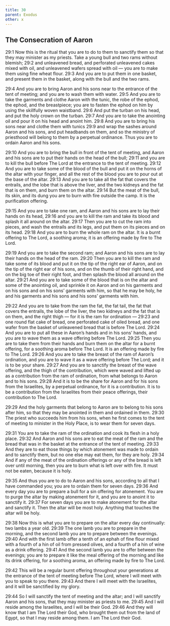 ```yaml
---
title: 30
parent: Exodus
other: x
---
```


## The Consecration of Aaron

<a name="29:1">29:1</a> Now this is the ritual that you are to do to them to sanctify them so that they may minister as my priests. Take a young bull and two rams without blemish; <a name="29:2">29:2</a> and unleavened bread, and perforated unleavened cakes mixed with oil, and unleavened wafers spread with oil  —  you are to make them using fine wheat flour. <a name="29:3">29:3</a> And you are to put them in one basket, and present them in the basket, along with the bull and the two rams.

<a name="29:4">29:4</a> And you are to bring Aaron and his sons near to the entrance of the tent of meeting; and you are to wash them with water. <a name="29:5">29:5</a> And you are to take the garments and clothe Aaron with the tunic, the robe of the ephod, the ephod, and the breastpiece; you are to fasten the ephod on him by using the skillfully woven waistband. <a name="29:6">29:6</a> And put the turban on his head, and put the holy crown on the turban. <a name="29:7">29:7</a> And you are to take the anointing oil and pour it on his head and anoint him. <a name="29:8">29:8</a> And you are to bring his sons near and clothe them with tunics <a name="29:9">29:9</a> and wrap the sashes around Aaron and his sons, and put headbands on them, and so the ministry of priesthood will belong to them by a perpetual ordinance. Thus you are to ordain Aaron and his sons.

<a name="29:10">29:10</a> And you are to bring the bull in front of the tent of meeting, and Aaron and his sons are to put their hands on the head of the bull; <a name="29:11">29:11</a> and you are to kill the bull before The Lord at the entrance to the tent of meeting. <a name="29:12">29:12</a> And you are to take some of the blood of the bull and put it on the horns of the altar with your finger, and all the rest of the blood you are to pour out at the base of the altar. <a name="29:13">29:13</a> And you are to take all the fat that covers the entrails, and the lobe that is above the liver, and the two kidneys and the fat that is on them, and burn them on the altar. <a name="29:14">29:14</a> But the meat of the bull, its skin, and its dung you are to burn with fire outside the camp. It is the purification offering.

<a name="29:15">29:15</a> And you are to take one ram, and Aaron and his sons are to lay their hands on its head, <a name="29:16">29:16</a> and you are to kill the ram and take its blood and splash it all around on the altar. <a name="29:17">29:17</a> Then you are to cut the ram into pieces, and wash the entrails and its legs, and put them on its pieces and on its head. <a name="29:18">29:18</a> And you are to burn the whole ram on the altar. It is a burnt offering to The Lord, a soothing aroma; it is an offering made by fire to The Lord.

<a name="29:19">29:19</a> And you are to take the second ram; and Aaron and his sons are to lay their hands on the head of the ram. <a name="29:20">29:20</a> Then you are to kill the ram and take some of its blood and put it on the tip of the right ear of Aaron, and on the tip of the right ear of his sons, and on the thumb of their right hand, and on the big toe of their right foot, and then splash the blood all around on the altar. <a name="29:21">29:21</a> And you are to take some of the blood that is on the altar and some of the anointing oil, and sprinkle it on Aaron and on his garments and on his sons and on his sons’ garments with him, so that he may be holy, he and his garments and his sons and his sons’ garments with him.

<a name="29:22">29:22</a> And you are to take from the ram the fat, the fat tail, the fat that covers the entrails, the lobe of the liver, the two kidneys and the fat that is on them, and the right thigh  —  for it is the ram for ordination  —  <a name="29:23">29:23</a> and one round flat cake of bread, one perforated cake of oiled bread, and one wafer from the basket of unleavened bread that is before The Lord. <a name="29:24">29:24</a> And you are to put all these in Aaron’s hands and in his sons’ hands, and you are to wave them as a wave offering before The Lord. <a name="29:25">29:25</a> Then you are to take them from their hands and burn them on the altar for a burnt offering, for a soothing aroma before The Lord. It is an offering made by fire to The Lord. <a name="29:26">29:26</a> And you are to take the breast of the ram of Aaron’s ordination, and you are to wave it as a wave offering before The Lord; and it is to be your share. <a name="29:27">29:27</a> And you are to sanctify the breast of the wave offering, and the thigh of the contribution, which were waved and lifted up as a contribution from the ram of ordination, from what belongs to Aaron and to his sons. <a name="29:28">29:28</a> And it is to be the share for Aaron and for his sons from the Israelites, by a perpetual ordinance, for it is a contribution. It is to be a contribution from the Israelites from their peace offerings, their contribution to The Lord.

<a name="29:29">29:29</a> And the holy garments that belong to Aaron are to belong to his sons after him, so that they may be anointed in them and ordained in them. <a name="29:30">29:30</a> The priest who succeeds him from his sons, when he first comes to the tent of meeting to minister in the Holy Place, is to wear them for seven days.

<a name="29:31">29:31</a> You are to take the ram of the ordination and cook its flesh in a holy place. <a name="29:32">29:32</a> And Aaron and his sons are to eat the meat of the ram and the bread that was in the basket at the entrance of the tent of meeting. <a name="29:33">29:33</a> And they are to eat those things by which atonement was made to ordain and to sanctify them, but no one else may eat them, for they are holy. <a name="29:34">29:34</a> And if any of the meat of the ordination offerings or any of the bread is left over until morning, then you are to burn what is left over with fire. It must not be eaten, because it is holy.

<a name="29:35">29:35</a> And thus you are to do to Aaron and his sons, according to all that I have commanded you; you are to ordain them for seven days. <a name="29:36">29:36</a> And every day you are to prepare a bull for a sin offering for atonement. You are to purge the altar by making atonement for it, and you are to anoint it to sanctify it. <a name="29:37">29:37</a> For seven days you are to make atonement for the altar and sanctify it. Then the altar will be most holy. Anything that touches the altar will be holy.

<a name="29:38">29:38</a> Now this is what you are to prepare on the altar every day continually: two lambs a year old. <a name="29:39">29:39</a> The one lamb you are to prepare in the morning, and the second lamb you are to prepare between the evenings. <a name="29:40">29:40</a> And with the first lamb offer a tenth of an ephah of fine flour mixed with a fourth of a hin of oil from pressed olives, and a fourth of a hin of wine as a drink offering. <a name="29:41">29:41</a> And the second lamb you are to offer between the evenings; you are to prepare it like the meal offering of the morning and like its drink offering, for a soothing aroma, an offering made by fire to The Lord.

<a name="29:42">29:42</a> This will be a regular burnt offering throughout your generations at the entrance of the tent of meeting before The Lord, where I will meet with you to speak to you there. <a name="29:43">29:43</a> And there I will meet with the Israelites, and it will be sanctified by my glory.

<a name="29:44">29:44</a> So I will sanctify the tent of meeting and the altar; and I will sanctify Aaron and his sons, that they may minister as priests to me. <a name="29:45">29:45</a> And I will reside among the Israelites, and I will be their God. <a name="29:46">29:46</a> And they will know that I am The Lord their God, who brought them out from the land of Egypt, so that I may reside among them. I am The Lord their God.